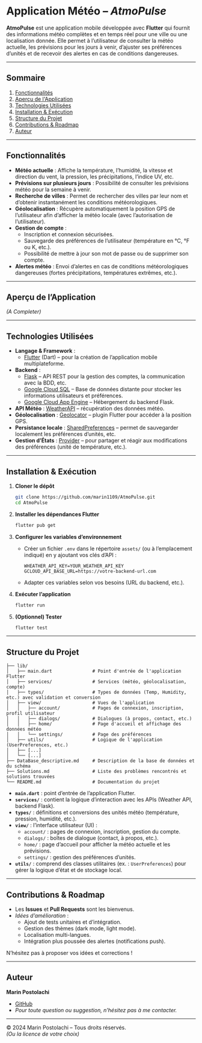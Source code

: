 # Application Météo – *AtmoPulse*

**AtmoPulse** est une application mobile développée avec **Flutter** qui fournit des informations météo complètes et en temps réel pour une ville ou une localisation donnée. Elle permet à l’utilisateur de consulter la météo actuelle, les prévisions pour les jours à venir, d’ajuster ses préférences d’unités et de recevoir des alertes en cas de conditions dangereuses.

---

## Sommaire

1. [Fonctionnalités](#fonctionnalités)  
2. [Aperçu de l'Application](#aperçu-de-lapplication)  
3. [Technologies Utilisées](#technologies-utilisées)  
4. [Installation & Exécution](#installation--exécution)  
5. [Structure du Projet](#structure-du-projet)  
6. [Contributions & Roadmap](#contributions--roadmap)  
7. [Auteur](#auteur)  

---

## Fonctionnalités

- **Météo actuelle** : Affiche la température, l’humidité, la vitesse et direction du vent, la pression, les précipitations, l’indice UV, etc.  
- **Prévisions sur plusieurs jours** : Possibilité de consulter les prévisions météo pour la semaine à venir.  
- **Recherche de villes** : Permet de rechercher des villes par leur nom et d’obtenir instantanément les conditions météorologiques.  
- **Géolocalisation** : Récupère automatiquement la position GPS de l’utilisateur afin d’afficher la météo locale (avec l’autorisation de l’utilisateur).  
- **Gestion de compte** :  
  - Inscription et connexion sécurisées.  
  - Sauvegarde des préférences de l’utilisateur (température en °C, °F ou K, etc.).  
  - Possibilité de mettre à jour son mot de passe ou de supprimer son compte.  
- **Alertes météo** : Envoi d’alertes en cas de conditions météorologiques dangereuses (fortes précipitations, températures extrêmes, etc.).  

---

## Aperçu de l’Application

*(A Completer)*

---

## Technologies Utilisées

- **Langage & Framework** :  
  - [Flutter](https://flutter.dev/) (Dart) – pour la création de l’application mobile multiplateforme.  
- **Backend** :  
  - [Flask](https://flask.palletsprojects.com/) – API REST pour la gestion des comptes, la communication avec la BDD, etc.  
  - [Google Cloud SQL](https://cloud.google.com/sql/) – Base de données distante pour stocker les informations utilisateurs et préférences.  
  - [Google Cloud App Engine](https://cloud.google.com/appengine/) – Hébergement du backend Flask.  
- **API Météo** : [WeatherAPI](https://www.weatherapi.com/) – récupération des données météo.  
- **Géolocalisation** : [Geolocator](https://pub.dev/packages/geolocator) – plugin Flutter pour accéder à la position GPS.  
- **Persistance locale** : [SharedPreferences](https://pub.dev/packages/shared_preferences) – permet de sauvegarder localement les préférences d’unités, etc.  
- **Gestion d’États** : [Provider](https://pub.dev/packages/provider) – pour partager et réagir aux modifications des préférences (unité de température, etc.).  

---

## Installation & Exécution

1. **Cloner le dépôt**  
   ```bash
   git clone https://github.com/marin1109/AtmoPulse.git
   cd AtmoPulse
   ```

2. **Installer les dépendances Flutter**  
   ```bash
   flutter pub get
   ```

3. **Configurer les variables d’environnement**  
   - Créer un fichier `.env` dans le répertoire `assets/` (ou à l’emplacement indiqué) en y ajoutant vos clés d’API :
     ```
     WHEATHER_API_KEY=YOUR_WEATHER_API_KEY
     GCLOUD_API_BASE_URL=https://votre-backend-url.com
     ```
   - Adapter ces variables selon vos besoins (URL du backend, etc.).

4. **Exécuter l’application**  
     ```bash
     flutter run
     ```  

5. **(Optionnel) Tester**  
     ```bash
     flutter test
     ```

---

## Structure du Projet

```
├── lib/
│   ├── main.dart               # Point d'entrée de l'application Flutter
│   ├── services/               # Services (météo, géolocalisation, compte)
│   ├── types/                  # Types de données (Temp, Humidity, etc.) avec validation et conversion
│   ├── view/                   # Vues de l'application
│   │   ├── account/            # Pages de connexion, inscription, profil utilisateur
│   │   ├── dialogs/            # Dialogues (à propos, contact, etc.)
│   │   ├── home/               # Page d'accueil et affichage des données météo
│   │   └── settings/           # Page des préférences
│   ├── utils/                  # Logique de l'application (UserPreferences, etc.)
│   ├── [...]
│   └── [...]
├── DataBase_descriptive.md     # Description de la base de données et du schéma
├── Solutions.md                # Liste des problèmes rencontrés et solutions trouvées
└── README.md                   # Documentation du projet
```

- **`main.dart`** : point d’entrée de l’application Flutter.  
- **`services/`** : contient la logique d’interaction avec les APIs (Weather API, backend Flask).  
- **`types/`** : définitions et conversions des unités météo (température, pression, humidité, etc.).  
- **`view/`** : l’interface utilisateur (UI) :  
  - `account/` : pages de connexion, inscription, gestion du compte.  
  - `dialogs/` : boîtes de dialogue (contact, à propos, etc.).  
  - `home/` : page d’accueil pour afficher la météo actuelle et les prévisions.  
  - `settings/` : gestion des préférences d’unités.  
- **`utils/`** : comprend des classes utilitaires (ex. : `UserPreferences`) pour gérer la logique d’état et de stockage local.  

---

## Contributions & Roadmap

- Les **Issues** et **Pull Requests** sont les bienvenus.  
- *Idées d’amélioration* :  
  - Ajout de tests unitaires et d’intégration.  
  - Gestion des thèmes (dark mode, light mode).  
  - Localisation multi-langues.  
  - Intégration plus poussée des alertes (notifications push).  

N’hésitez pas à proposer vos idées et corrections !

---

## Auteur

**Marin Postolachi**  
- [GitHub](https://github.com/marin1109)  
- *Pour toute question ou suggestion, n’hésitez pas à me contacter.*  

---

© 2024 Marin Postolachi – Tous droits réservés.  
*(Ou la licence de votre choix)*